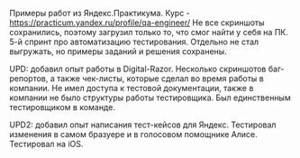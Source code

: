 Примеры работ из Яндекс.Практикума. Курс - https://practicum.yandex.ru/profile/qa-engineer/
Не все скриншоты сохранились, поэтому загрузил только то, что смог найти у себя на ПК. 
5-й спринт про автоматизацию тестирования. Отдельно не стал выгружать, но примеры заданий и решения сохранены.

UPD: добавил опыт работы в Digital-Razor. Несколько скриншотов баг-репортов, а также чек-листы, которые сделал во время работы в компании. 
Не имел доступа к тестовой документации, также в компании не было структуры работы тестировщика. Был единственным тестировщиком в команде.

UPD2: добавил опыт написания тест-кейсов для Яндекс. Тестировал изменения в самом бразуере и в голосовом помощнике Алисе. Тестировал на iOS. 
